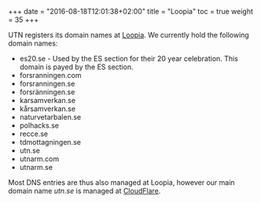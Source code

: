 +++
date = "2016-08-18T12:01:38+02:00"
title = "Loopia"
toc = true
weight = 35
+++

UTN registers its domain names at [Loopia](https://www.loopia.com). We currently
hold the following domain names:

- es20.se - Used by the ES section for their 20 year celebration. This domain is payed by the ES section.
- forsranningen.com
- forsranningen.se
- forsränningen.se
- karsamverkan.se
- kårsamverkan.se
- naturvetarbalen.se
- polhacks.se
- recce.se
- tdmottagningen.se
- utn.se
- utnarm.com
- utnarm.se

Most DNS entries are thus also managed at Loopia, however our main domain name
*utn.se* is managed at [CloudFlare](/infrastructure/cloudflare).

